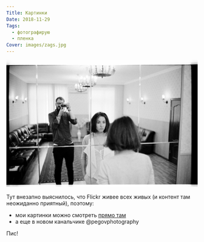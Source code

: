 ```yaml
---
Title: Картинки
Date: 2018-11-29
Tags:
  - фотографирую
  - пленка
Cover: images/zags.jpg
---
```


![zags.jpg](images/zags.jpg)

Тут внезапно выяснилось, что Flickr живее всех живых (и контент там неожиданно приятный), поэтому:

* мои картинки можно смотреть [прямо там](https://flickr.com/photos/alexeypegov)
* а еще в новом канальчике @pegovphotography

Пис!